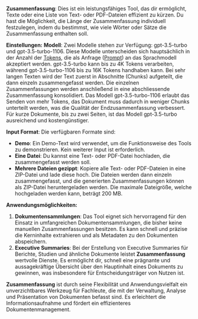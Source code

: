 **Zusammenfassung**: Dies ist ein leistungsfähiges Tool, das dir ermöglicht, Texte oder eine Liste von Text- oder PDF-Dateien effizient zu kürzen. Du hast die Möglichkeit, die Länge der Zusammenfassung individuell festzulegen, indem du bestimmst, wie viele Wörter oder Sätze die Zusammenfassung enthalten soll.

**Einstellungen:**
**Modell**: Zwei Modelle stehen zur Verfügung: gpt-3.5-turbo und gpt-3.5-turbo-1106. Diese Modelle unterscheiden sich hauptsächlich in der Anzahl der [Tokens](https://de.wikipedia.org/wiki/Token_(Linguistik)), die als Anfrage ([Prompt](https://de.wikipedia.org/wiki/Prompt)) an das Sprachmodell  akzeptiert werden. gpt-3.5-turbo kann bis zu 4K Tokens verarbeiten, während gpt-3.5-turbo-1106 bis zu 16K Tokens handhaben kann. Bei sehr langen Texten wird der Text zuerst in Abschnitte (Chunks) aufgeteilt, die dann einzeln zusammengefasst werden. Die einzelnen Zusammenfassungen werden anschließend in eine abschliessende Zusammenfassung konsolidiert. Das Modell gpt-3.5-turbo-1106 erlaubt das Senden von mehr Tokens, das Dokument muss dadurch in weniger Chunks unterteilt werden, was die Qualität der Endzusammenfassung verbessert. Für kurze Dokumente, bis zu zwei Seiten, ist das Modell gpt-3.5-turbo ausreichend und kostengünstiger.

**Input Format**: Die verfügbaren Formate sind:
- **Demo**: Ein Demo-Text wird verwendet, um die Funktionsweise des Tools zu demonstrieren. Kein weiterer Input ist erforderlich.
- **Eine Datei**: Du kannst eine Text- oder PDF-Datei hochladen, die zusammengefasst werden soll.
- **Mehrere Dateien gezippt**: Kopiere alle Text- oder PDF-Dateien in eine ZIP-Datei und lade diese hoch. Die Dateien werden dann einzeln zusammengefasst, und die generierten Zusammenfassungen können als ZIP-Datei heruntergeladen werden. Die maximale Dateigröße, welche hochgeladen werden kann, beträgt 200 MB.

**Anwendungsmöglichkeiten:**
1. **Dokumentensammlungen**: Das Tool eignet sich hervorragend für den Einsatz in umfangreichen Dokumentensammlungen, die bisher keine manuellen Zusammenfassungen besitzen. Es kann schnell und präzise die Kerninhalte extrahieren und als Metadaten zu den Dokumenten abspeichern.
2. **Executive Summaries**: Bei der Erstellung von Executive Summaries für Berichte, Studien und ähnliche Dokumente leistet **Zusammenfassung** wertvolle Dienste. Es ermöglicht dir, schnell eine prägnante und aussagekräftige Übersicht über den Hauptinhalt eines Dokuments zu gewinnen, was insbesondere für Entscheidungsträger von Nutzen ist.

**Zusammenfassung** ist durch seine Flexibilität und Anwendungsvielfalt ein unverzichtbares Werkzeug für Fachleute, die mit der Verwaltung, Analyse und Präsentation von Dokumenten befasst sind. Es erleichtert die Informationsaufnahme und fördert ein effizienteres Dokumentenmanagement.